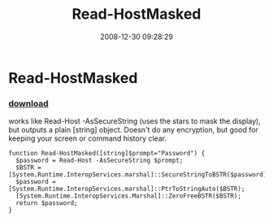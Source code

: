 ﻿---
pid:            763
poster:         halr9000
title:          Read-HostMasked
date:           2008-12-30 09:28:29
format:         posh
parent:         0
parent:         0

---

# Read-HostMasked

### [download](763.ps1)

works like Read-Host -AsSecureString (uses the stars to mask the display), but outputs a plain [string] object. Doesn't do any encryption, but good for keeping your screen or command history clear.

```posh
function Read-HostMasked([string]$prompt="Password") {
  $password = Read-Host -AsSecureString $prompt; 
  $BSTR = [System.Runtime.InteropServices.marshal]::SecureStringToBSTR($password);
  $password = [System.Runtime.InteropServices.marshal]::PtrToStringAuto($BSTR);
  [System.Runtime.InteropServices.Marshal]::ZeroFreeBSTR($BSTR);
  return $password;
}


```
